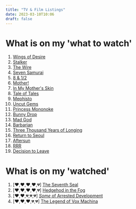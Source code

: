 ```yaml
---
title: "TV & Film Listings"
date: 2023-03-10T10:06
draft: false
---
```


# What is on my 'what to watch'
1. [Wings of Desire](https://letterboxd.com/film/wings-of-desire/)
2. [Stalker](https://letterboxd.com/film/stalker/)
3. [The Wire](https://www.imdb.com/title/tt0306414/)
4. [Seven Samurai](https://letterboxd.com/film/seven-samurai/)
5. [8 & 1/2](https://letterboxd.com/film/8-half/)
6. [Mother!](https://letterboxd.com/film/mother-2017/)
7. [In My Mother's Skin](https://letterboxd.com/film/in-my-mothers-skin/)
8. [Tale of Tales](https://letterboxd.com/film/tale-of-tales-2015/)
9. [Mephisto](https://letterboxd.com/film/mephisto/)
10. [Uncut Gems](https://letterboxd.com/film/uncut-gems/)
11. [Princess Mononoke](https://letterboxd.com/film/princess-mononoke/)
12. [Bunny Drop](https://myanimelist.net/anime/10162/Usagi_Drop)
13. [Mad God](https://letterboxd.com/film/mad-god/)
14. [Barbarian](https://letterboxd.com/film/barbarian-2022/)
15. [Three Thousand Years of Longing](https://letterboxd.com/film/three-thousand-years-of-longing/)
16. [Return to Seoul](https://letterboxd.com/film/return-to-seoul/)
17. [Aftersun](https://letterboxd.com/film/aftersun/)
18. [RRR](https://letterboxd.com/film/rrr/)
19. [Decision to Leave](https://letterboxd.com/film/decision-to-leave/)

# What is on my 'watched'
1. [:heart:,:heart:,:heart:,:heart:,:broken_heart:] [The Seventh Seal](https://letterboxd.com/film/the-seventh-seal/)
2. [:heart:,:heart:,:heart:,:heart:,:broken_heart:] [Hedgehod in the Fog](https://letterboxd.com/film/hedgehog-in-the-fog/)
3. [:heart:,:heart:,:broken_heart:,:broken_heart:,:broken_heart:] [*Some* of Arrested Development](https://www.imdb.com/title/tt0367279/)
4. [:heart:,:heart:,:heart:,:broken_heart:,:broken_heart:] [The Legend of Vox Machina](https://www.imdb.com/title/tt11247158/)
